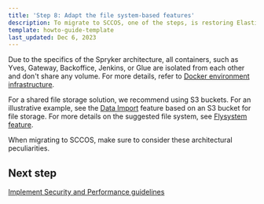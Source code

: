 ```yaml
---
title: 'Step 8: Adapt the file system-based features'
description: To migrate to SCCOS, one of the steps, is restoring Elasticsearch and Redis.
template: howto-guide-template
last_updated: Dec 6, 2023
---
```


Due to the specifics of the Spryker architecture, all containers, such as Yves, Gateway, Backoffice, Jenkins, or Glue are isolated from each other and don't share any volume. For more details, refer to [Docker environment infrastructure](/docs/scos/dev/the-docker-sdk/{{site.version}}/docker-environment-infrastructure.html). 

For a shared file storage solution, we recommend using S3 buckets. For an illustrative example, see the [Data Import](/docs/ca/dev/configure-data-import-from-an-s3-bucket.html#configure-a-csvreader-based-on-flysystem) feature based on an S3 bucket for file storage. 
For more details on the suggested file system, see [Flysystem feature](/docs/scos/dev/back-end-development/data-manipulation/data-ingestion/structural-preparations/flysystem.html).

When migrating to SCCOS, make sure to consider these architectural peculiarities.

## Next step

[Implement Security and Performance guidelines](/docs/scos/dev/migration-concepts/migrate-to-sccos/step-9-implement-security-and-performance-guidelines.html)
